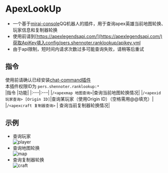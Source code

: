 # ApexLookUp

- 一个基于[mirai-console](https://github.com/mamoe/mirai)QQ机器人的插件，用于查询apex英雄当前地图轮换、玩家信息和复制器轮换
- 使用前请到[https://apexlegendsapi.com/](https://apexlegendsapi.com/)获取ApiKey填入config/pers.shennoter.ranklookup/apikey.yml
- 由于api限制，短时间内请求次数过多可能查询失败，请稍等后重试
## 指令
使用前请确认已经安装[chat-command插件](https://github.com/project-mirai/chat-command)  
本插件权限ID为 `pers.shennoter.ranklookup:*`     
|指令 |功能|
|:---|:---|
|`/<apexmap 地图查询>`|查询当前地图轮换情况|
|`/<apexid 玩家查询> [Origin ID]`|查询某玩家（使用Origin ID）（空格需用@@填充）|  
|`/<apexcraft 复制器查询>` | 查询当前复制器轮换情况|
## 示例  
- 查询玩家  
  ![player](https://github.com/Shennoter/ApexRankLookUp/blob/main/player.png)
- 查询地图轮换  
  ![map](https://github.com/Shennoter/ApexRankLookUp/blob/main/map.png)
- 查询复制器轮换  
  ![craft](https://github.com/Shennoter/ApexRankLookUp/blob/main/craft.png)
